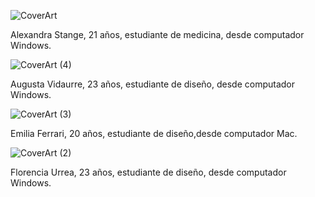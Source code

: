 ![CoverArt](https://user-images.githubusercontent.com/101121746/160850214-140826b5-7974-4d66-8b01-ff8bfb45121e.jpeg)

Alexandra Stange, 21 años, estudiante de medicina, desde computador Windows.

![CoverArt (4)](https://user-images.githubusercontent.com/101121746/160850879-c0301964-f220-492b-81be-d37b9bf8c9e8.jpg)

Augusta Vidaurre, 23 años, estudiante de diseño, desde computador Windows.

![CoverArt (3)](https://user-images.githubusercontent.com/101121746/160851166-4ef5c220-084a-4e1d-bb09-2ebd413ac64e.jpeg)

Emilia Ferrari, 20 años, estudiante de diseño,desde computador Mac.

![CoverArt (2)](https://user-images.githubusercontent.com/101121746/160851578-221ef527-2da4-4c7d-ad78-89a146df3a37.jpeg)

Florencia Urrea, 23 años, estudiante de diseño, desde computador Windows.
